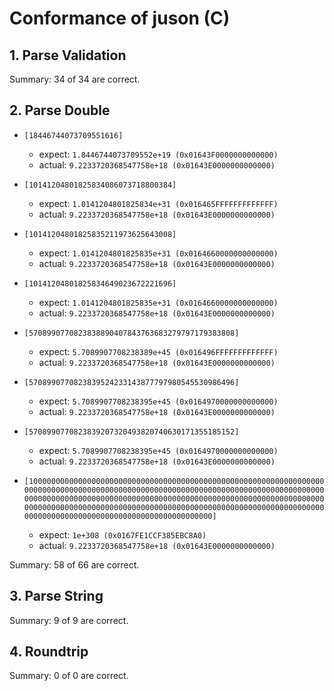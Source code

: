 # Conformance of juson (C)

## 1. Parse Validation


Summary: 34 of 34 are correct.

## 2. Parse Double

* `[18446744073709551616]`
  * expect: `1.8446744073709552e+19 (0x01643F0000000000000)`
  * actual: `9.2233720368547758e+18 (0x01643E0000000000000)`

* `[10141204801825834086073718800384]`
  * expect: `1.0141204801825834e+31 (0x016465FFFFFFFFFFFFF)`
  * actual: `9.2233720368547758e+18 (0x01643E0000000000000)`

* `[10141204801825835211973625643008]`
  * expect: `1.0141204801825835e+31 (0x0164660000000000000)`
  * actual: `9.2233720368547758e+18 (0x01643E0000000000000)`

* `[10141204801825834649023672221696]`
  * expect: `1.0141204801825835e+31 (0x0164660000000000000)`
  * actual: `9.2233720368547758e+18 (0x01643E0000000000000)`

* `[5708990770823838890407843763683279797179383808]`
  * expect: `5.7089907708238389e+45 (0x016496FFFFFFFFFFFFF)`
  * actual: `9.2233720368547758e+18 (0x01643E0000000000000)`

* `[5708990770823839524233143877797980545530986496]`
  * expect: `5.7089907708238395e+45 (0x0164970000000000000)`
  * actual: `9.2233720368547758e+18 (0x01643E0000000000000)`

* `[5708990770823839207320493820740630171355185152]`
  * expect: `5.7089907708238395e+45 (0x0164970000000000000)`
  * actual: `9.2233720368547758e+18 (0x01643E0000000000000)`

* `[100000000000000000000000000000000000000000000000000000000000000000000000000000000000000000000000000000000000000000000000000000000000000000000000000000000000000000000000000000000000000000000000000000000000000000000000000000000000000000000000000000000000000000000000000000000000000000000000000000000000000000000]`
  * expect: `1e+308 (0x0167FE1CCF385EBC8A0)`
  * actual: `9.2233720368547758e+18 (0x01643E0000000000000)`


Summary: 58 of 66 are correct.

## 3. Parse String


Summary: 9 of 9 are correct.

## 4. Roundtrip


Summary: 0 of 0 are correct.


